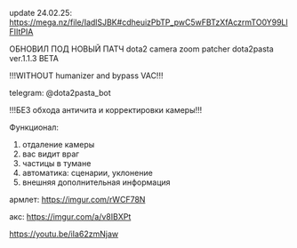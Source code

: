 update 24.02.25: https://mega.nz/file/IadlSJBK#cdheuizPbTP_pwC5wFBTzXfAczrmTO0Y99LlFIItPIA

ОБНОВИЛ ПОД НОВЫЙ ПАТЧ
dota2 camera zoom patcher dota2pasta ver.1.1.3 BETA

!!!WITHOUT humanizer and bypass VAC!!!

telegram: @dota2pasta_bot

!!!БЕЗ обхода античита и корректировки камеры!!!

Функционал:
1) отдаление камеры
2) вас видит враг
3) частицы в тумане
4) автоматика: сценарии, уклонение
5) внешняя дополнительная информация

армлет: https://imgur.com/rWCF78N

акс: https://imgur.com/a/v8IBXPt

https://youtu.be/iIa62zmNjaw



